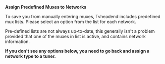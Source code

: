**Assign Predefined Muxes to Networks**

To save you from manually entering muxes, Tvheadend includes predefined
mux lists. Please select an option from the list for each network.


Pre-defined lists are not always up-to-date, this generally 
isn't a problem provided that one of the muxes in list 
is active, and contains network information. 


**If you don't see any options below, you need to go back and assign a 
network type to a tuner.**
